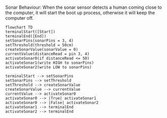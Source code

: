 Sonar Behaviour: When the sonar sensor detects a human coming close to the computer, it will start the boot up process, otherwise it will keep the computer off.


```mermaid
flowchart TD
terminalStart([Start])
terminalEnd([End])
setSonarPins(sonarPins = 3, 4)
setThreshold(threshold = 50cm)
createSonarValue(sonarValue = 0)
currentValue(distanceRead = pin 3, 4)
activateSonar0(if distanceRead <= 50)
activateSonar1(write HIGH to sonarPins)
activateSonar2(write LOW to sonarPins)

terminalStart --> setSonarPins
setSonarPins --> setThreshold
setThreshold --> createSonarValue
createSonarValue --> currentValue
currentValue --> activateSonar0
activateSonar0 --> |True| activateSonar1
activateSonar0 --> |False| activateSonar2
activateSonar1 --> terminalEnd
activateSonar2 --> terminalEnd
```
